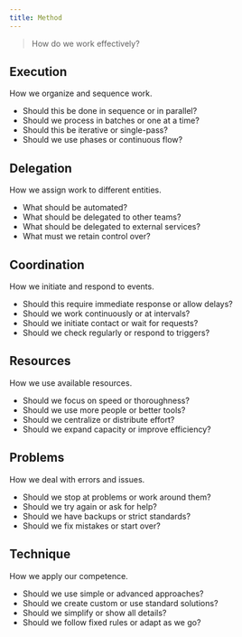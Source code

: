 ```yaml
---
title: Method
---
```


> How do we work effectively?

## Execution

How we organize and sequence work.

* Should this be done in sequence or in parallel?
* Should we process in batches or one at a time?
* Should this be iterative or single-pass?
* Should we use phases or continuous flow?

## Delegation

How we assign work to different entities.

* What should be automated?
* What should be delegated to other teams?
* What should be delegated to external services?
* What must we retain control over?

## Coordination

How we initiate and respond to events.

* Should this require immediate response or allow delays?
* Should we work continuously or at intervals?
* Should we initiate contact or wait for requests?
* Should we check regularly or respond to triggers?

## Resources

How we use available resources.

* Should we focus on speed or thoroughness?
* Should we use more people or better tools?
* Should we centralize or distribute effort?
* Should we expand capacity or improve efficiency?

## Problems

How we deal with errors and issues.

* Should we stop at problems or work around them?
* Should we try again or ask for help?
* Should we have backups or strict standards?
* Should we fix mistakes or start over?

## Technique

How we apply our competence.

* Should we use simple or advanced approaches?
* Should we create custom or use standard solutions?
* Should we simplify or show all details?
* Should we follow fixed rules or adapt as we go?
